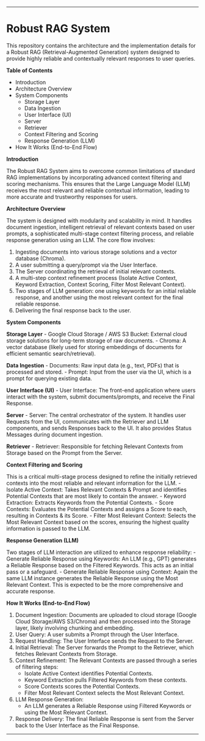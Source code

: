 ________________________________________
# Robust RAG System
This repository contains the architecture and the implementation details for a Robust RAG (Retrieval-Augmented Generation) system designed to provide highly reliable and contextually relevant responses to user queries.

**Table of Contents**
- Introduction
- Architecture Overview
- System Components
    - Storage Layer
    - Data Ingestion
    - User Interface (UI)
    - Server
    - Retriever
    - Context Filtering and Scoring
    - Response Generation (LLM)
- How It Works (End-to-End Flow)

**Introduction**

The Robust RAG System aims to overcome common limitations of standard RAG implementations by incorporating advanced context filtering and scoring mechanisms. This ensures that the Large Language Model (LLM) receives the most relevant and reliable contextual information, leading to more accurate and trustworthy responses for users.

**Architecture Overview**

The system is designed with modularity and scalability in mind. It handles document ingestion, intelligent retrieval of relevant contexts based on user prompts, a sophisticated multi-stage context filtering process, and reliable response generation using an LLM.
The core flow involves:
1. Ingesting documents into various storage solutions and a vector database (Chroma).
2.	A user submitting a query/prompt via the User Interface.
3.	The Server coordinating the retrieval of initial relevant contexts.
4.	A multi-step context refinement process (Isolate Active Context, Keyword Extraction, Context Scoring, Filter Most Relevant Context).
5.	Two stages of LLM generation: one using keywords for an initial reliable response, and another using the most relevant context for the final reliable response.
6.	Delivering the final response back to the user.

**System Components**

**Storage Layer**
    - Google Cloud Storage / AWS S3 Bucket: External cloud storage solutions for long-term storage of raw documents.
    - Chroma: A vector database (likely used for storing embeddings of documents for efficient semantic search/retrieval).

**Data Ingestion**
    - Documents: Raw input data (e.g., text, PDFs) that is processed and stored.
    - Prompt: Input from the user via the UI, which is a prompt for querying existing data.

**User Interface (UI)**
    - User Interface: The front-end application where users interact with the system, submit documents/prompts, and receive the Final Response.

**Server**
    - Server: The central orchestrator of the system. It handles user Requests from the UI, communicates with the Retriever and LLM components, and sends Responses back to the UI. It also provides Status Messages during document ingestion.

**Retriever**
    - Retriever: Responsible for fetching Relevant Contexts from Storage based on the Prompt from the Server.

**Context Filtering and Scoring**

This is a critical multi-stage process designed to refine the initially retrieved contexts into the most reliable and relevant information for the LLM.
    - Isolate Active Context: Takes Relevant Contexts & Prompt and identifies Potential Contexts that are most likely to contain the answer.
    - Keyword Extraction: Extracts Keywords from the Potential Contexts.
    - Score Contexts: Evaluates the Potential Contexts and assigns a Score to each, resulting in Contexts & its Score.
    - Filter Most Relevant Context: Selects the Most Relevant Context based on the scores, ensuring the highest quality information is passed to the LLM.

**Response Generation (LLM)**

Two stages of LLM interaction are utilized to enhance response reliability:
    - Generate Reliable Response using Keywords: An LLM (e.g., GPT) generates a Reliable Response based on the Filtered Keywords. This acts as an initial pass or a safeguard.
    - Generate Reliable Response using Context: Again the same LLM instance generates the Reliable Response using the Most Relevant Context. This is expected to be the more comprehensive and accurate response.

**How It Works (End-to-End Flow)**
1.	Document Ingestion: Documents are uploaded to cloud storage (Google Cloud Storage/AWS S3/Chroma) and then processed into the Storage layer, likely involving chunking and embedding.
2.	User Query: A user submits a Prompt through the User Interface.
3.	Request Handling: The User Interface sends the Request to the Server.
4.	Initial Retrieval: The Server forwards the Prompt to the Retriever, which fetches Relevant Contexts from Storage.
5.	Context Refinement: The Relevant Contexts are passed through a series of filtering steps:
    - Isolate Active Context identifies Potential Contexts.
    - Keyword Extraction pulls Filtered Keywords from these contexts.
    - Score Contexts scores the Potential Contexts.
    - Filter Most Relevant Context selects the Most Relevant Context.
6.	LLM Response Generation:
    - An LLM generates a Reliable Response using Filtered Keywords or using the Most Relevant Context.
7.	Response Delivery: The final Reliable Response is sent from the Server back to the User Interface as the Final Response.
________________________________________

